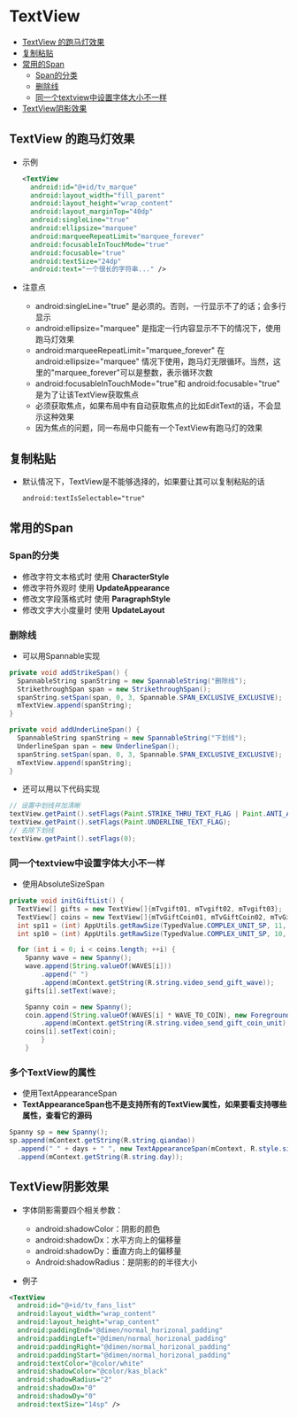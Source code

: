 # TextView

- [TextView 的跑马灯效果](#textview-的跑马灯效果)
- [复制粘贴](#复制粘贴)
- [常用的Span](#常用的span)
    - [Span的分类](#span的分类)
    - [删除线](#删除线)
    - [同一个textview中设置字体大小不一样](#同一个textview中设置字体大小不一样)
- [TextView阴影效果](#textview阴影效果)

## TextView 的跑马灯效果

- 示例

  ```xml
  <TextView
    android:id="@+id/tv_marque"
    android:layout_width="fill_parent"
    android:layout_height="wrap_content"
    android:layout_marginTop="40dp"
    android:singleLine="true"
    android:ellipsize="marquee"
    android:marqueeRepeatLimit="marquee_forever"
    android:focusableInTouchMode="true"
    android:focusable="true"
    android:textSize="24dp"
    android:text="一个很长的字符串..." />
  ```

- 注意点
  - android:singleLine="true" 是必须的。否则，一行显示不了的话；会多行显示
  - android:ellipsize="marquee" 是指定一行内容显示不下的情况下，使用跑马灯效果
  - android:marqueeRepeatLimit="marquee_forever" 在 android:ellipsize="marquee" 情况下使用，跑马灯无限循环。当然，这里的"marquee_forever"可以是整数，表示循环次数
  - android:focusableInTouchMode="true"和 android:focusable="true" 是为了让该TextView获取焦点
  - 必须获取焦点，如果布局中有自动获取焦点的比如EditText的话，不会显示这种效果
  - 因为焦点的问题，同一布局中只能有一个TextView有跑马灯的效果

## 复制粘贴

- 默认情况下，TextView是不能够选择的，如果要让其可以复制粘贴的话

  ```xml
  android:textIsSelectable="true"
  ```

## 常用的Span

### Span的分类

- 修改字符文本格式时 使用 **CharacterStyle**
- 修改字符外观时 使用 **UpdateAppearance**
- 修改文字段落格式时 使用 **ParagraphStyle**
- 修改文字大小度量时 使用 **UpdateLayout**

### 删除线

- 可以用Spannable实现

```java
private void addStrikeSpan() {
  SpannableString spanString = new SpannableString("删除线");
  StrikethroughSpan span = new StrikethroughSpan();
  spanString.setSpan(span, 0, 3, Spannable.SPAN_EXCLUSIVE_EXCLUSIVE);
  mTextView.append(spanString);
}

private void addUnderLineSpan() {
  SpannableString spanString = new SpannableString("下划线");
  UnderlineSpan span = new UnderlineSpan();
  spanString.setSpan(span, 0, 3, Spannable.SPAN_EXCLUSIVE_EXCLUSIVE);
  mTextView.append(spanString);
}
```

- 还可以用以下代码实现

```java
// 设置中划线并加清晰
textView.getPaint().setFlags(Paint.STRIKE_THRU_TEXT_FLAG | Paint.ANTI_ALIAS_FLAG);
textView.getPaint().setFlags(Paint.UNDERLINE_TEXT_FLAG);
// 去除下划线
textView.getPaint().setFlags(0);
```

### 同一个textview中设置字体大小不一样

- 使用AbsoluteSizeSpan

```java
private void initGiftList() {
  TextView[] gifts = new TextView[]{mTvgift01, mTvgift02, mTvgift03};
  TextView[] coins = new TextView[]{mTvGiftCoin01, mTvGiftCoin02, mTvGiftCoin03};
  int sp11 = (int) AppUtils.getRawSize(TypedValue.COMPLEX_UNIT_SP, 11, mContext);
  int sp10 = (int) AppUtils.getRawSize(TypedValue.COMPLEX_UNIT_SP, 10, mContext);

  for (int i = 0; i < coins.length; ++i) {
    Spanny wave = new Spanny();
    wave.append(String.valueOf(WAVES[i]))
        .append(" ")
        .append(mContext.getString(R.string.video_send_gift_wave));
    gifts[i].setText(wave);

    Spanny coin = new Spanny();
    coin.append(String.valueOf(WAVES[i] * WAVE_TO_COIN), new ForegroundColorSpan(mRed), new AbsoluteSizeSpan(sp11))
        .append(mContext.getString(R.string.video_send_gift_coin_unit), new ForegroundColorSpan(mGray), new AbsoluteSizeSpan(sp10));
    coins[i].setText(coin);
        }
    }
```

### 多个TextView的属性

- 使用TextAppearanceSpan
- **TextAppearanceSpan也不是支持所有的TextView属性，如果要看支持哪些属性，查看它的源码**

```java
Spanny sp = new Spanny();
sp.append(mContext.getString(R.string.qiandao))
  .append(" " + days + " ", new TextAppearanceSpan(mContext, R.style.sign_top))
  .append(mContext.getString(R.string.day));
```

## TextView阴影效果

- 字体阴影需要四个相关参数：
  - android:shadowColor：阴影的颜色
  - android:shadowDx：水平方向上的偏移量
  - android:shadowDy：垂直方向上的偏移量
  - Android:shadowRadius：是阴影的的半径大小

- 例子

```xml
<TextView
  android:id="@+id/tv_fans_list"
  android:layout_width="wrap_content"
  android:layout_height="wrap_content"
  android:paddingEnd="@dimen/normal_horizonal_padding"
  android:paddingLeft="@dimen/normal_horizonal_padding"
  android:paddingRight="@dimen/normal_horizonal_padding"
  android:paddingStart="@dimen/normal_horizonal_padding"
  android:textColor="@color/white"
  android:shadowColor="@color/kas_black"
  android:shadowRadius="2"
  android:shadowDx="0"
  android:shadowDy="0"
  android:textSize="14sp" />
```